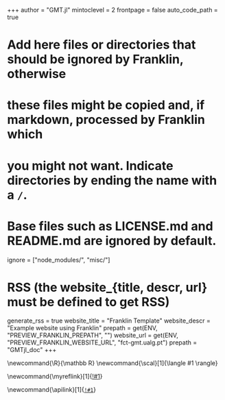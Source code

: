 <!--
Add here global page variables to use throughout your website.
-->
+++
author = "GMT.jl"
mintoclevel = 2
frontpage = false
auto_code_path = true

# Add here files or directories that should be ignored by Franklin, otherwise
# these files might be copied and, if markdown, processed by Franklin which
# you might not want. Indicate directories by ending the name with a `/`.
# Base files such as LICENSE.md and README.md are ignored by default.
ignore = ["node_modules/", "misc/"]

# RSS (the website_{title, descr, url} must be defined to get RSS)
generate_rss = true
website_title = "Franklin Template"
website_descr = "Example website using Franklin"
prepath = get(ENV, "PREVIEW_FRANKLIN_PREPATH", "")
website_url = get(ENV, "PREVIEW_FRANKLIN_WEBSITE_URL", "fct-gmt.ualg.pt")
prepath = "GMTjl_doc"
+++

<!--
Add here global latex commands to use throughout your pages.
-->
\newcommand{\R}{\mathbb R}
\newcommand{\scal}[1]{\langle #1 \rangle}

<!-- myreflink{Basic Tutorial} expands to [Basic Tutorial](link_to_that) -->
\newcommand{\myreflink}[1]{[!#1](\reflink{!#1})}

\newcommand{\apilink}[1]{[`!#1`](/api/#!#1)}
